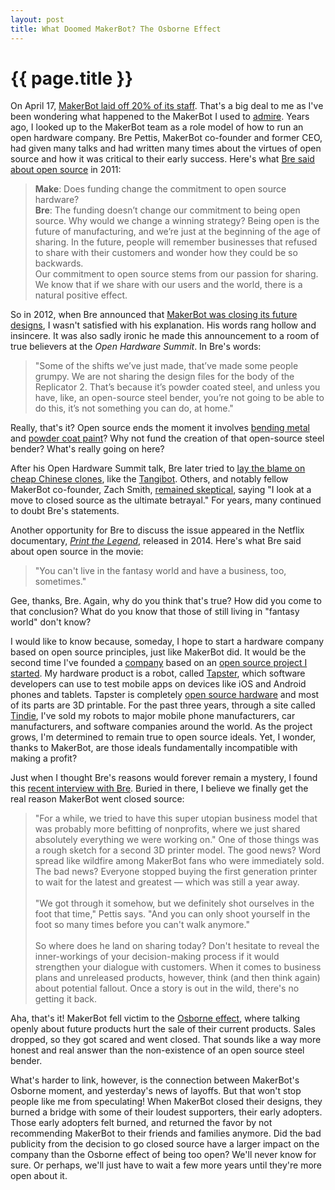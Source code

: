 ```yaml
---
layout: post
title: What Doomed MakerBot? The Osborne Effect
---
```


<h1>{{ page.title }}</h1>

On April 17, <a href="http://motherboard.vice.com/read/makerbot-just-laid-off-20-percent-of-its-staff">MakerBot laid off 20% of its staff</a>. That's a big deal to me as I've been wondering what happened to the MakerBot I used to <a href="http://www.makerbot.com/blog/2012/05/21/how-one-guys-idea-came-to-life-on-a-makerbot-at-maker-faire/">admire</a>. Years ago, I looked up to the MakerBot team as a role model of how to run an open hardware company. Bre Pettis, MakerBot co-founder and former CEO, had given many talks and had written many times about the virtues of open source and how it was critical to their early success. Here's what <a href="http://makezine.com/2011/10/06/makes-exclusive-interview-with-bre-pettis-of-makerbot-life-10m-in-funding-and-beyond/">Bre said about open source</a> in 2011:

<blockquote>
<b>Make</b>: Does funding change the commitment to open source hardware?
<br/>
<b>Bre</b>: The funding doesn’t change our commitment to being open source. 
Why would we change a winning strategy? Being open is the future of 
manufacturing, and we’re just at the beginning of the age of sharing. In 
the future, people will remember businesses that refused to share with 
their customers and wonder how they could be so backwards.
<br/>
Our commitment to open source stems from our passion for sharing. We know 
that if we share with our users and the world, there is a natural positive 
effect.
</blockquote>

  
So in 2012, when Bre announced that <a href="http://makezine.com/2012/09/28/bre-pettis-ohs-challenges-of-open-source-consumer-products/">MakerBot was closing its future designs</a>, I wasn't satisfied with his explanation. His words rang hollow and insincere. It was also sadly ironic he made this announcement to a room of true believers at the <i>Open Hardware Summit</i>. In Bre's words:

<blockquote>
"Some of the shifts we’ve just made, that’ve made some people
grumpy. We are not sharing the design files for the body of the
Replicator 2. That’s because it’s powder coated steel, and unless you
have, like, an open-source steel bender, you’re not going to be able to
do this, it’s not something you can do, at home."
</blockquote> 

Really, that's it? Open source ends the moment it involves <a href="http://hackaday.com/2011/12/07/aluminum-bending-tutorial-and-a-diy-brake/">bending metal</a> and <a href="http://www.homediystuff.com/building-a-diy-oven-from-filing-cabinet/">powder coat paint</a>? Why not fund the creation of that open-source steel bender? What's really going on here?

After his Open Hardware Summit talk, Bre later tried to <a href="http://www.makerbot.com/blog/2012/09/24/lets-try-that-again/">lay the blame on cheap Chinese clones</a>, like the <a href="https://www.kickstarter.com/projects/mattstrong/the-tangibot-3d-printer-the-affordable-makerbot-re">Tangibot</a>. Others, and notably fellow MakerBot co-founder, Zach Smith, <a href="http://www.hoektronics.com/2012/09/21/makerbot-and-open-source-a-founder-perspective/">remained skeptical</a>, saying "I look at a move to closed source as the ultimate betrayal." For years, many continued to doubt Bre's statements.

Another opportunity for Bre to discuss the issue appeared in the Netflix documentary, <a href="http://printthefilm.com/"><i>Print the Legend</i></a>, released in 2014. Here's what Bre said about open source in the movie:

<blockquote>
"You can't live in the fantasy world and have a business, too, sometimes."
</blockquote> 

Gee, thanks, Bre. Again, why do you think that's true? How did you come to that conclusion? What do you know that those of still living in "fantasy world" don't know?

I would like to know because, someday, I hope to start a hardware company based on open source principles, just like MakerBot did. It would be the second time I've founded a <a href="https://saucelabs.com/">company</a> based on an <a href="http://docs.seleniumhq.org/">open source project I started</a>. My hardware product is a robot, called <a href="https://github.com/hugs/tapsterbot">Tapster</a>, which software developers can use to test mobile apps on devices like iOS and Android phones and tablets. Tapster is completely <a href="https://github.com/hugs/tapsterbot/blob/master/LICENSE">open source hardware</a> and most of its parts are 3D printable. For the past three years, through a site called <a href="https://www.tindie.com/products/hugs/tapster/">Tindie</a>, I've sold my robots to major mobile phone manufacturers, car manufacturers, and software companies around the world. As the project grows, I'm determined to remain true to open source ideals. Yet, I wonder, thanks to MakerBot, are those ideals fundamentally incompatible with making a profit?

Just when I thought Bre's reasons would forever remain a mystery, I found this <a href="http://firstround.com/review/the-man-behind-makerbot-on-finding-the-stories-that-build-your-brand/">recent interview with Bre</a>. Buried in there, I believe we finally get the real reason MakerBot went closed source:


<blockquote>
"For a while, we tried to have this super utopian business model that
was probably more befitting of nonprofits, where we just shared
absolutely everything we were working on." One of those things was a
rough sketch for a second 3D printer model. The good news? Word spread
like wildfire among MakerBot fans who were immediately sold. The bad
news? Everyone stopped buying the first generation printer to wait for
the latest and greatest — which was still a year away.
<br/><br/>
"We got through it somehow, but we definitely shot ourselves in the
foot that time," Pettis says. "And you can only shoot yourself in the
foot so many times before you can't walk anymore."
<br/><br/>
So where does he land on sharing today? Don't hesitate to reveal the
inner-workings of your decision-making process if it would strengthen
your dialogue with customers. When it comes to business plans and
unreleased products, however, think (and then think again) about
potential fallout. Once a story is out in the wild, there's no getting
it back.
</blockquote> 

Aha, that's it! MakerBot fell victim to the <a href="http://en.wikipedia.org/wiki/Osborne_effect">Osborne effect</a>, where talking openly about future products hurt the sale of their current products. Sales dropped, so they got scared and went closed. That sounds like a way more honest and real answer than the non-existence of an open source steel bender.

What's harder to link, however, is the connection between MakerBot's Osborne moment, and yesterday's news of layoffs. But that won't stop people like me from speculating! When MakerBot closed their designs, they burned a bridge with some of their loudest supporters, their early adopters. Those early adopters felt burned, and returned the favor by not recommending MakerBot to their friends and families anymore. Did the bad publicity from the decision to go closed source have a larger impact on the company than the Osborne effect of being too open? We'll never know for sure. Or perhaps, we'll just have to wait a few more years until they're more open about it.
